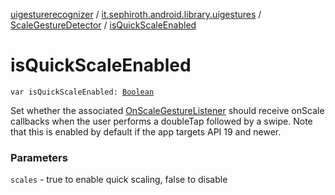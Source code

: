 [uigesturerecognizer](../../index.md) / [it.sephiroth.android.library.uigestures](../index.md) / [ScaleGestureDetector](index.md) / [isQuickScaleEnabled](./is-quick-scale-enabled.md)

# isQuickScaleEnabled

`var isQuickScaleEnabled: `[`Boolean`](https://kotlinlang.org/api/latest/jvm/stdlib/kotlin/-boolean/index.html)

Set whether the associated [OnScaleGestureListener](-on-scale-gesture-listener/index.md) should receive onScale callbacks
when the user performs a doubleTap followed by a swipe. Note that this is enabled by default
if the app targets API 19 and newer.

### Parameters

`scales` - true to enable quick scaling, false to disable